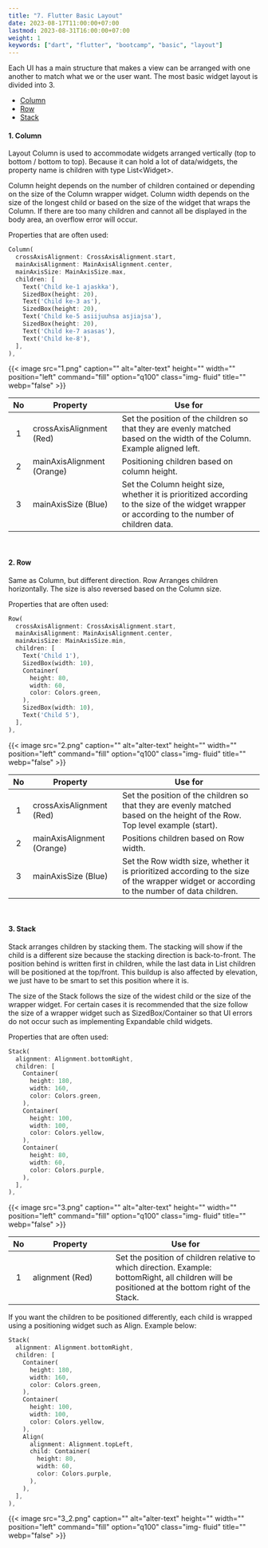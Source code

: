 ```yaml
---
title: "7. Flutter Basic Layout"
date: 2023-08-17T11:00:00+07:00
lastmod: 2023-08-31T16:00:00+07:00
weight: 1
keywords: ["dart", "flutter", "bootcamp", "basic", "layout"]
---
```


Each UI has a main structure that makes a view can be arranged with one another to match what we or the user want. The most basic widget layout is divided into 3.

- [Column](#1-column)
- [Row](#2-row)
- [Stack](#3-stack)

#### 1. Column

Layout Column is used to accommodate widgets arranged vertically (top to bottom / bottom to top). Because it can hold a lot of data/widgets, the property name is children with type List\<Widget>.

Column height depends on the number of children contained or depending on the size of the Column wrapper widget. Column width depends on the size of the longest child or based on the size of the widget that wraps the Column. If there are too many children and cannot all be displayed in the body area, an overflow error will occur.

Properties that are often used:

```dart
Column(
  crossAxisAlignment: CrossAxisAlignment.start,
  mainAxisAlignment: MainAxisAlignment.center,
  mainAxisSize: MainAxisSize.max,
  children: [
    Text('Child ke-1 ajaskka'),
    SizedBox(height: 20),
    Text('Child ke-3 as'),
    SizedBox(height: 20),
    Text('Child ke-5 asiijuuhsa asjiajsa'),
    SizedBox(height: 20),
    Text('Child ke-7 asasas'),
    Text('Child ke-8'),
  ],
),
```

{{< image src="1.png" caption="" alt="alter-text" height="" width="" position="left" command="fill" option="q100" class="img- fluid" title="" webp="false" >}}

| <div style="width:25px">No</div> | <div style="width:150px">Property</div> | Use for                                                                                                                                        |
| :------------------------------: | --------------------------------------- | ---------------------------------------------------------------------------------------------------------------------------------------------- |
|                1                 | crossAxisAlignment (Red)                | Set the position of the children so that they are evenly matched based on the width of the Column. Example aligned left.                       |
|                2                 | mainAxisAlignment (Orange)              | Positioning children based on column height.                                                                                                   |
|                3                 | mainAxisSize (Blue)                     | Set the Column height size, whether it is prioritized according to the size of the widget wrapper or according to the number of children data. |

<br>

#### 2. Row

Same as Column, but different direction. Row Arranges children horizontally. The size is also reversed based on the Column size.

Properties that are often used:

```dart
Row(
  crossAxisAlignment: CrossAxisAlignment.start,
  mainAxisAlignment: MainAxisAlignment.center,
  mainAxisSize: MainAxisSize.min,
  children: [
    Text('Child 1'),
    SizedBox(width: 10),
    Container(
      height: 80,
      width: 60,
      color: Colors.green,
    ),
    SizedBox(width: 10),
    Text('Child 5'),
  ],
),
```

{{< image src="2.png" caption="" alt="alter-text" height="" width="" position="left" command="fill" option="q100" class="img- fluid" title="" webp="false" >}}

| <div style="width:25px">No</div> | <div style="width:150px">Property</div> | Use for                                                                                                                                    |
| :------------------------------: | --------------------------------------- | ------------------------------------------------------------------------------------------------------------------------------------------ |
|                1                 | crossAxisAlignment (Red)                | Set the position of the children so that they are evenly matched based on the height of the Row. Top level example (start).                |
|                2                 | mainAxisAlignment (Orange)              | Positions children based on Row width.                                                                                                     |
|                3                 | mainAxisSize (Blue)                     | Set the Row width size, whether it is prioritized according to the size of the wrapper widget or according to the number of data children. |

<br>

#### 3. Stack

Stack arranges children by stacking them. The stacking will show if the child is a different size because the stacking direction is back-to-front. The position behind is written first in children, while the last data in List children will be positioned at the top/front. This buildup is also affected by elevation, we just have to be smart to set this position where it is.

The size of the Stack follows the size of the widest child or the size of the wrapper widget. For certain cases it is recommended that the size follow the size of a wrapper widget such as SizedBox/Container so that UI errors do not occur such as implementing Expandable child widgets.

Properties that are often used:

```dart
Stack(
  alignment: Alignment.bottomRight,
  children: [
    Container(
      height: 180,
      width: 160,
      color: Colors.green,
    ),
    Container(
      height: 100,
      width: 100,
      color: Colors.yellow,
    ),
    Container(
      height: 80,
      width: 60,
      color: Colors.purple,
    ),
  ],
),
```

{{< image src="3.png" caption="" alt="alter-text" height="" width="" position="left" command="fill" option="q100" class="img- fluid" title="" webp="false" >}}

| <div style="width:25px">No</div> | <div style="width:150px">Property</div> | Use for                                                                                                                                           |
| :------------------------------: | --------------------------------------- | ------------------------------------------------------------------------------------------------------------------------------------------------- |
|                1                 | alignment (Red)                         | Set the position of children relative to which direction. Example: bottomRight, all children will be positioned at the bottom right of the Stack. |

If you want the children to be positioned differently, each child is wrapped using a positioning widget such as Align. Example below:

```dart
Stack(
  alignment: Alignment.bottomRight,
  children: [
    Container(
      height: 180,
      width: 160,
      color: Colors.green,
    ),
    Container(
      height: 100,
      width: 100,
      color: Colors.yellow,
    ),
    Align(
      alignment: Alignment.topLeft,
      child: Container(
        height: 80,
        width: 60,
        color: Colors.purple,
      ),
    ),
  ],
),
```

{{< image src="3_2.png" caption="" alt="alter-text" height="" width="" position="left" command="fill" option="q100" class="img- fluid" title="" webp="false" >}}

<br>
